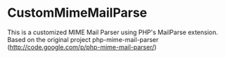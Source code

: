 CustomMimeMailParse
===================

This is a customized MIME Mail Parser using PHP's MailParse extension. Based on the original project php-mime-mail-parser (http://code.google.com/p/php-mime-mail-parser/)

